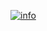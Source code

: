 [![info](https://images.freeimages.com/images/premium/previews/3540/35400170-super-secret-plan-book.jpg)](https://www.youtube.com/watch?v=BD0zrTFRLEw)

